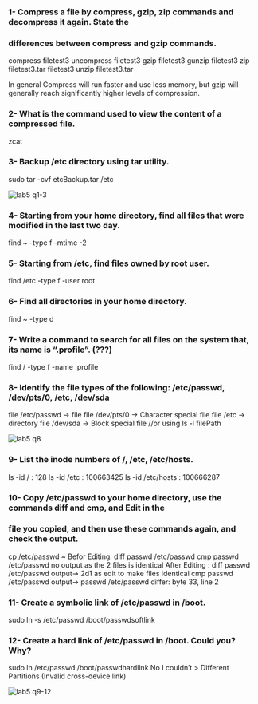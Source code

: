 ### 1- Compress a file by compress, gzip, zip commands and decompress it again. State the
### differences between compress and gzip commands.

compress filetest3
uncompress filetest3
gzip filetest3
gunzip filetest3
zip filetest3.tar  filetest3
unzip filetest3.tar 

In general Compress will run faster and use less memory, but gzip will generally reach significantly higher levels of compression.

### 2- What is the command used to view the content of a compressed file.
zcat

### 3- Backup /etc directory using tar utility.

sudo tar -cvf etcBackup.tar /etc

![lab5 q1-3](https://github.com/hussein-elmlah/ITI-Labs-Hussein-Eid/assets/147069168/cc4f6261-5a88-4f3a-ae4a-7700abaef41d)


### 4- Starting from your home directory, find all files that were modified in the last two day.

find ~ -type f -mtime -2

### 5- Starting from /etc, find files owned by root user.

find /etc -type f -user root

### 6- Find all directories in your home directory.

find ~ -type d

### 7- Write a command to search for all files on the system that, its name is “.profile”. (???)

find / -type f -name .profile

### 8- Identify the file types of the following: /etc/passwd, /dev/pts/0, /etc, /dev/sda

file /etc/passwd    ->  file
file /dev/pts/0    ->  Character special file
file /etc    ->  directory
file /dev/sda    ->  Block special file
//or using  ls -l filePath

![lab5 q8](https://github.com/hussein-elmlah/ITI-Labs-Hussein-Eid/assets/147069168/e6286185-87d1-4d8b-847a-ae63557a8a5f)


### 9- List the inode numbers of /, /etc, /etc/hosts.

ls -id /   : 128
ls -id /etc   : 100663425
ls -id /etc/hosts   : 100666287

### 10- Copy /etc/passwd to your home directory, use the commands diff and cmp, and Edit in the
### file you copied, and then use these commands again, and check the output.

cp /etc/passwd ~
Befor Editing:
diff passwd /etc/passwd
cmp passwd /etc/passwd
no output as the 2 files is identical
After Editing :
diff passwd /etc/passwd
output-> 2d1 as edit to make files identical
cmp passwd /etc/passwd
output-> passwd /etc/passwd differ: byte 33, line 2

### 11- Create a symbolic link of /etc/passwd in /boot.

sudo ln -s /etc/passwd /boot/passwdsoftlink

### 12- Create a hard link of /etc/passwd in /boot. Could you? Why?

sudo ln /etc/passwd /boot/passwdhardlink
No I couldn’t > Different Partitions (Invalid cross-device link)

![lab5 q9-12](https://github.com/hussein-elmlah/ITI-Labs-Hussein-Eid/assets/147069168/a243cabf-ca8c-46e2-9a87-ab1b2ca553d8)
